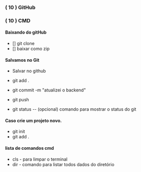 ### ( 10 ) GitHub
### ( 10 ) CMD

#### Baixando do gitHub
* [] git clone
* [] baixar como zip

#### Salvamos no Git
* Salvar no github
* git add .
* git commit -m "atualizei o backend"
* git push

* git status -- (opcional) comando para mostrar o status do git

#### Caso crie um projeto novo.
* git init
* git add .

#### lista de comandos cmd
* cls - para limpar o terminal
* dir - comando para listar todos dados do diretório